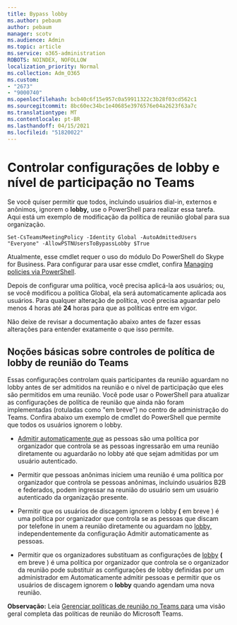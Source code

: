 ```yaml
---
title: Bypass lobby
ms.author: pebaum
author: pebaum
manager: scotv
ms.audience: Admin
ms.topic: article
ms.service: o365-administration
ROBOTS: NOINDEX, NOFOLLOW
localization_priority: Normal
ms.collection: Adm_O365
ms.custom:
- "2673"
- "9000740"
ms.openlocfilehash: bcb40c6f15e957c0a59911322c3b28f03cd562c1
ms.sourcegitcommit: 8bc60ec34bc1e40685e3976576e04a2623f63a7c
ms.translationtype: MT
ms.contentlocale: pt-BR
ms.lasthandoff: 04/15/2021
ms.locfileid: "51820022"
---
```

# <a name="control-lobby-settings-and-level-of-participation-in-teams"></a>Controlar configurações de lobby e nível de participação no Teams

Se você quiser permitir que todos, incluindo usuários dial-in, externos e anônimos, ignorem o **lobby,** use o PowerShell para realizar essa tarefa. Aqui está um exemplo de modificação da política de reunião global para sua organização.

`Set-CsTeamsMeetingPolicy -Identity Global -AutoAdmittedUsers "Everyone" -AllowPSTNUsersToBypassLobby $True`

Atualmente, esse cmdlet requer o uso do módulo Do PowerShell do Skype for Business. Para configurar para usar esse cmdlet, confira [Managing policies via PowerShell](https://docs.microsoft.com/microsoftteams/teams-powershell-overview#managing-policies-via-powershell).

Depois de configurar uma política, você precisa aplicá-la aos usuários; ou, se você modificou a política Global, ela será automaticamente aplicada aos usuários. Para qualquer alteração de política, você precisa aguardar pelo menos 4 horas até **24** horas para que as políticas entre em vigor. 

Não deixe de revisar a documentação abaixo antes de fazer essas alterações para entender exatamente o que isso permite.


## <a name="understanding-teams-meeting-lobby-policy-controls"></a>Noções básicas sobre controles de política de lobby de reunião do Teams

Essas configurações controlam quais participantes da reunião aguardam no lobby antes de ser admitidos na reunião e o nível de participação que eles são permitidos em uma reunião. Você pode usar o PowerShell para atualizar as configurações de política de reunião que ainda não foram implementadas (rotuladas como "em breve") no centro de administração do Teams. Confira abaixo um exemplo de cmdlet do PowerShell que permite que todos os usuários ignorem o lobby.

- [Admitir automaticamente que](https://docs.microsoft.com/microsoftteams/meeting-policies-in-teams#automatically-admit-people) as pessoas são uma política por organizador que controla se as pessoas ingressarão em uma reunião diretamente ou aguardarão no lobby até que sejam admitidas por um usuário autenticado.

- [](https://docs.microsoft.com/microsoftteams/meeting-policies-in-teams#allow-anonymous-people-to-start-a-meeting) Permitir que pessoas anônimas iniciem uma reunião é uma política por organizador que controla se pessoas anônimas, incluindo usuários B2B e federados, podem ingressar na reunião do usuário sem um usuário autenticado da organização presente.

- Permitir que os usuários de discagem ignorem o lobby **(** em breve ) é uma política por organizador que  controla se as pessoas que discam por telefone in unem a reunião diretamente ou aguardam no [lobby,](https://docs.microsoft.com/microsoftteams/meeting-policies-in-teams#allow-dial-in-users-to-bypass-the-lobby-coming-soon) independentemente da configuração Admitir automaticamente as pessoas.

- Permitir que os organizadores substituam as configurações de [lobby](https://docs.microsoft.com/microsoftteams/meeting-policies-in-teams#allow-organizers-to-override-lobby-settings-coming-soon) **(** em breve ) é uma política  por organizador que controla se o organizador da reunião pode substituir as configurações de lobby definidas por um administrador em Automaticamente admitir pessoas e permitir que os usuários de discagem ignorem o **lobby** quando agendam uma nova reunião.

**Observação:** Leia [Gerenciar políticas de reunião no Teams para](https://docs.microsoft.com/microsoftteams/meeting-policies-in-teams) uma visão geral completa das políticas de reunião do Microsoft Teams.
